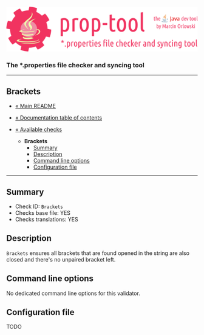 ![prop-tool logo](../../artwork/prop-tool-logo.png)

### The *.properties file checker and syncing tool ###

---

## Brackets ##

* [« Main README](../../README.md)
* [« Documentation table of contents](../README.md)


* [« Available checks](README.md)
  * **Brackets**
    * [Summary](#summary)
    * [Description](#description)
    * [Command line options](#command-line-options)  
    * [Configuration file](#configuration-file)

---

## Summary ##

* Check ID: `Brackets`
* Checks base file: YES
* Checks translations: YES

## Description ##

`Brackets` ensures all brackets that are found opened in the string are also closed and there's no unpaired bracket left.


## Command line options ##

No dedicated command line options for this validator.

## Configuration file ##

TODO
